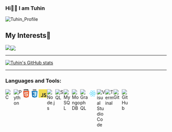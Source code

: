 ### Hi👋🏼 I am Tuhin

![Tuhin_Profile](https://user-images.githubusercontent.com/66861616/134353949-cf8ef8d0-ba22-47fe-877d-e73c7991729a.png)



<h2>My Interests🤗</h2>
<image align="left" src="https://user-images.githubusercontent.com/66861616/137590868-f0d79502-566e-463c-bbe7-61a833684a73.gif"/>

<a href="https://github.com/anuraghazra/github-readme-stats">
  <img align="center" src="https://github-readme-stats.vercel.app/api/top-langs/?username=MaskofDevil&layout=compact&theme=github_dark&hide_border=true&hide=tcl" />
</a>

---

[![Tuhin's GitHub stats](https://github-readme-stats.vercel.app/api?username=MaskofDevil&show_icons=true&theme=github_dark&hide_border=true)](https://github.com/anuraghazra/github-readme-stats)

---

### Languages and Tools:

<img align="left" alt="C" width="26px" src="https://user-images.githubusercontent.com/66861616/138752190-b00bb72a-99a8-4381-b7c6-13f1cac60dfc.png" />
<img align="left" alt="Python" width="26px" src="https://user-images.githubusercontent.com/66861616/138752308-a15035f5-6692-4229-9a91-24a4f21c4190.png" />
<img align="left" alt="HTML5" width="26px" src="https://raw.githubusercontent.com/github/explore/80688e429a7d4ef2fca1e82350fe8e3517d3494d/topics/html/html.png" />
<img align="left" alt="CSS3" width="26px" src="https://raw.githubusercontent.com/github/explore/80688e429a7d4ef2fca1e82350fe8e3517d3494d/topics/css/css.png" />
<img align="left" alt="JavaScript" width="26px" src="https://raw.githubusercontent.com/github/explore/80688e429a7d4ef2fca1e82350fe8e3517d3494d/topics/javascript/javascript.png" />
<img align="left" alt="Node.js" width="26px" src="https://user-images.githubusercontent.com/66861616/138752637-e0e45694-2695-412c-a874-930cb3c9f277.png" />
<img align="left" alt="SQL" width="26px" src="https://user-images.githubusercontent.com/66861616/138752696-79315050-3c6a-4b97-bd1d-537c5a440426.png" />
<img align="left" alt="MySQL" width="26px" src="https://user-images.githubusercontent.com/66861616/138752587-e95fa6f2-06a5-4b62-b725-463d6e7d79d5.png" />
<img align="left" alt="MongoDB" width="26px" src="https://user-images.githubusercontent.com/66861616/138752540-003d63c2-5813-4949-8749-7f0af6dab3ed.png" />
<img align="left" alt="GraphQL" width="26px" src="https://user-images.githubusercontent.com/66861616/138752497-82d3e123-a7b9-4d43-90e1-f6b32fa462e0.png" />
<img align="left" alt="React" width="26px" src="https://raw.githubusercontent.com/github/explore/80688e429a7d4ef2fca1e82350fe8e3517d3494d/topics/react/react.png" />
<img align="left" alt="Visual Studio Code" width="26px" src="https://user-images.githubusercontent.com/66861616/138752790-72b36587-1c73-414a-996c-1415358fe5ab.png" />
<img align="left" alt="Terminal" width="26px" src="https://user-images.githubusercontent.com/66861616/138752750-e1c41bcb-fe4d-4d9d-b15f-b3c788f36ed7.png" />
<img align="left" alt="Git" width="26px" src="https://user-images.githubusercontent.com/66861616/138752401-0e99d5cc-be59-40be-99a4-3631054a5834.png" />
<img align="left" alt="GitHub" width="26px" src="https://user-images.githubusercontent.com/66861616/138752449-552eb612-1e83-4920-a088-3befe9cf356d.png" />

